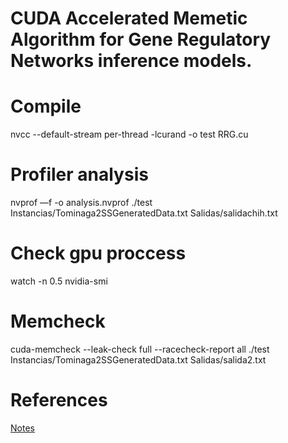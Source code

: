 # CUDA Accelerated Memetic Algorithm for Gene Regulatory Networks inference models.

# Compile
nvcc --default-stream per-thread -lcurand -o test RRG.cu 

# Profiler analysis
nvprof —f -o analysis.nvprof ./test Instancias/Tominaga2SSGeneratedData.txt Salidas/salidachih.txt


# Check gpu proccess
watch -n 0.5 nvidia-smi

# Memcheck
cuda-memcheck --leak-check full --racecheck-report all ./test Instancias/Tominaga2SSGeneratedData.txt Salidas/salida2.txt


# References
[Notes](https://icl.utk.edu/~mgates3/docs/cuda.html)
